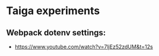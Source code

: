 # Taiga experiments

## Webpack dotenv settings:

- https://www.youtube.com/watch?v=7ljEz52zdUM&t=12s
